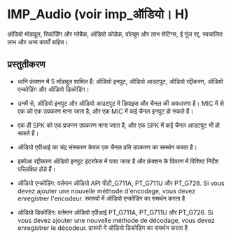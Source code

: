 # IMP_Audio (voir imp_ऑडियो। H)

ऑडियो मॉड्यूल, रिकॉर्डिंग और प्लेबैक, ऑडियो कोडेक, वॉल्यूम और लाभ सेटिंग्स, ई गूंज रद्द, स्वचालित लाभ और अन्य कार्यों सहित।

## प्रस्तुतीकरण
* ध्वनि फ़ंक्शन में 5 मॉड्यूल शामिल हैं: ऑडियो इनपुट, ऑडियो आउटपुट, ऑडियो रद्दीकरण, ऑडियो एन्कोडिंग और ऑडियो डिकोडिंग।


 * उनमें से, ऑडियो इनपुट और ऑडियो आउटपुट में डिवाइस और चैनल की अवधारणा है। MIC में से एक को एक उपकरण माना जाता है, और एक MIC में कई चैनल इनपुट हो सकते हैं।


 * एक ही SPK को एक प्रजनन उपकरण माना जाता है, और एक SPK में कई चैनल आउटपुट भी हो सकते हैं।


 * ऑडियो एपीआई का चंद्र संस्करण केवल एक चैनल प्रति उपकरण का समर्थन करता है।


 * इकोआ रद्दीकरण ऑडियो इनपुट इंटरफेस में पाया जाता है और फ़ंक्शन के विवरण में विशिष्ट निर्देश परिलक्षित होते हैं।


 * ऑडियो एन्कोडिंग: वर्तमान ऑडियो API पीटी_G711A, PT_G711U और PT_G726. Si vous devez ajouter une nouvelle méthode d'encodage, vous devez enregistrer l'encodeur.
   स्वरूपों में ऑडियो एन्कोडिंग का समर्थन करता है

   

 * ऑडियो डिकोडिंग: वर्तमान ऑडियो एपीआई PT_G711A, PT_G711U और PT_G726. Si vous devez ajouter une nouvelle méthode de décodage, vous devez enregistrer le décodeur.
   प्रारूपों में ऑडियो डिकोडिंग का समर्थन करता है

   

